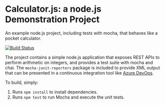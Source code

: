 Calculator.js: a node.js Demonstration Project
==============================================
An example node.js project, including tests with mocha, that behaves like a pocket calculator.

[![Build Status](https://dev.azure.com/ydiashjn/Calculator/_apis/build/status/OsvaldosY.calculator?branchName=master)](https://dev.azure.com/ydiashjn/Calculator/_build/latest?definitionId=5&branchName=master)

The project contains a simple node.js application that exposes REST APIs
to perform arithmetic on integers, and provides a test suite with mocha
and chai.  The `mocha-junit-reporters` package is included to provide XML
output that can be presented in a continuous integration tool like
[Azure DevOps](https://azure.com/devops).

To build, simply:

1. Runs `npm install` to install dependencies.
2. Runs `npm test` to run Mocha and execute the unit tests.

